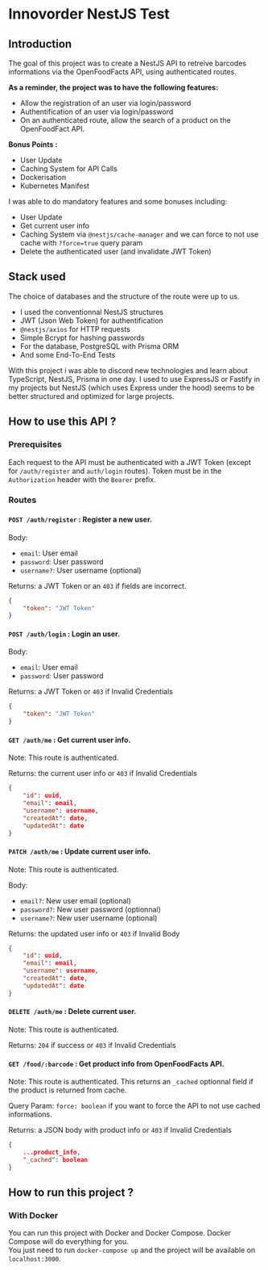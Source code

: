# Innovorder NestJS Test

## Introduction
The goal of this project was to create a NestJS API to retreive barcodes informations via the OpenFoodFacts API, using authenticated routes.

**As a reminder, the project was to have the following features:**
- Allow the registration of an user via login/password
- Authentification of an user via login/password
- On an authenticated route, allow the search of a product on the OpenFoodFact API.

**Bonus Points :**
- User Update
- Caching System for API Calls
- Dockerisation
- Kubernetes Manifest

I was able to do mandatory features and some bonuses including:
- User Update
- Get current user info
- Caching System via `@nestjs/cache-manager` and we can force to not use cache with `?force=true` query param
- Delete the authenticated user (and invalidate JWT Token)

## Stack used
The choice of databases and the structure of the route were up to us.
- I used the conventionnal NestJS structures
- JWT (Json Web Token) for authentification
- `@nestjs/axios` for HTTP requests
- Simple Bcrypt for hashing passwords
- For the database, PostgreSQL with Prisma ORM
- And some End-To-End Tests

With this project i was able to discord new technologies and learn about TypeScript, NestJS, Prisma in one day. I used to use ExpressJS or Fastify in my projects but NestJS (which uses Express under the hood) seems to be better structured and optimized for large projects.

## How to use this API ?

### Prerequisites
Each request to the API must be authenticated with a JWT Token (except for `/auth/register` and `auth/login` routes). Token must be in the `Authorization` header with the `Bearer` prefix.

### Routes
#### `POST /auth/register` : Register a new user.
Body:
- `email`: User email
- `password`: User password
- `username?`: User username (optional)

Returns: a JWT Token or an `403` if fields are incorrect.
```json
{
    "token": "JWT Token"
}
```

#### `POST /auth/login` : Login an user.
Body:
- `email`: User email
- `password`: User password

Returns: a JWT Token or `403` if Invalid Credentials
```json
{
    "token": "JWT Token"
}
```

#### `GET /auth/me` : Get current user info.
Note: This route is authenticated.

Returns: the current user info or `403` if Invalid Credentials
```json
{
    "id": uuid,
    "email": email,
    "username": username,
    "createdAt": date,
    "updatedAt": date
}
```

#### `PATCH /auth/me` : Update current user info.
Note: This route is authenticated.

Body:
- `email?`: New user email (optional)
- `password?`: New user password (optionnal)
- `username?`: New user username (optional)

Returns: the updated user info or `403` if Invalid Body
```json
{
    "id": uuid,
    "email": email,
    "username": username,
    "createdAt": date,
    "updatedAt": date
}
```

#### `DELETE /auth/me` : Delete current user.
Note: This route is authenticated.

Returns: `204` if success or `403` if Invalid Credentials


#### `GET /food/:barcode` : Get product info from OpenFoodFacts API.
Note: This route is authenticated. This returns an `_cached` optionnal field if the product is returned from cache.

Query Param: `force: boolean` if you want to force the API to not use cached informations.

Returns: a JSON body with product info or `403` if Invalid Credentials
```json
{
    ...product_info,
    "_cached": boolean
}
```

## How to run this project ?
### With Docker
You can run this project with Docker and Docker Compose. Docker Compose will do everything for you.  
You just need to run `docker-compose up` and the project will be available on `localhost:3000`.
